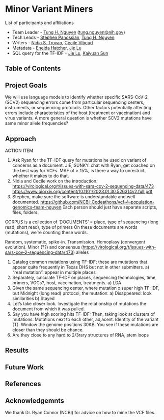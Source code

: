 # Minor Variant Miners

List of participants and affiliations
- Team Leader - [Tung H. Nguyen](https://github.com/tn-7) (tung.nguyen@nih.gov)
- Tech Leads - [Stephen Panossian](https://github.com/StephenP20904), [Tung H. Nguyen](https://github.com/tn-7)
- Writers - [Nidia S. Trovao](https://github.com/nidiatrovao), [Cecile Viboud](https://github.com/viboudc)
- Metadata - [Eneida Hatcher](TBD), [Jie Lu](TBD)
- SQL query for the TF-IDF - [Jie Lu](TBD), [Kaiyuan Sun](TBD)

## Table of Contents


## Project Goals
We will use language models to identify whether specific SARS-CoV-2 (SCV2) sequencing errors come from particular sequencing centers, instruments, or sequencing protocols. Other factors potentially affecting errors include characteristics of the host (treatment or vaccination) and virus variants. 
A more general question is whether SCV2 mutations have same minor allele frequencies?

## Approach
ACTION ITEM
1) Ask Ryan for the TF-IDF query for mutations he used on variant of concerns as a document. JIE, SUNKY: chat with Ryan, get coached on the best way for VCFs.
MAF of > 15%, is there a way to unrestrict, whether it makes to do that.
2) Nidia and Cecile work on the introduction. https://virological.org/t/issues-with-sars-cov-2-sequencing-data/473 https://www.biorxiv.org/content/10.1101/2023.01.30.526314v2.full.pdf
3) Stephen, make sure the software is understandable and well documented. https://github.com/NCBI-Codeathons/vcf-4-population-genomics-team-nguyen
Each person should just have separate scripts, files, folders.

CORPUS is a collection of
‘DOCUMENTS’ = place, type of sequencing (long read, short read), type of primers
On these documents are words (mutations), we’re counting these words.

Random, systematic, spike-in. Transmission. Homoplasy (convergent evolution).
Minor (??) and consensus (https://virological.org/t/issues-with-sars-cov-2-sequencing-data/473)  alleles

1) Catalog common mutations using TF-IDF; these are mutations that appear quite frequently in Texas DHS but not in other submitters.
  a) “real mutation”: appear in multiple places
2) Separately, calculate TF-IDF on places, sequencing technologies, time, primers, VOCs?, host, vaccination, treatments.
   a) LDA
3) Given the same sequencing center, where mutation x super high TF-IDF, but Midnight (long read) protocol, the mutation:
  a) Disappeared: look similarities 
  b) Stayed
4) Let’s take closer look. Investigate the relationship of mutations the document from which it was pulled.
5) Say you have high scoring hits TF-IDF: Then, taking look at clusters of mutations. Mutations next to each other, adjacent. Identity of the variant (T). Window the genome positions 30KB. You see if these mutations are closer than they should be chance.
6) Are they close to any hard to 2/3rary structures of RNA, stem loops

## Results

## Future Work

## References

## Acknowledgemnts

We thank Dr. Ryan Connor (NCBI) for advice on how to mine the VCF files.


